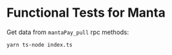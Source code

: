 Functional Tests for Manta
==========================

Get data from `mantaPay_pull` rpc methods:
```bash
yarn ts-node index.ts
```